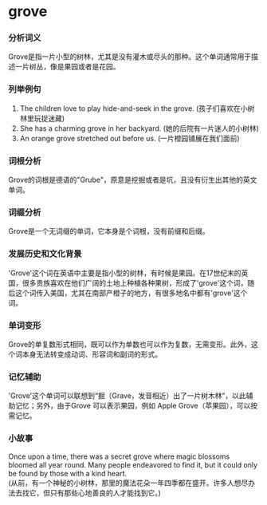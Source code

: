 # grove

### 分析词义

  

Grove是指一片小型的树林，尤其是没有灌木或尽头的那种。这个单词通常用于描述一片树丛，像是果园或者是花园。

  

### 列举例句

  

1.  The children love to play hide-and-seek in the grove. (孩子们喜欢在小树林里玩捉迷藏)
2.  She has a charming grove in her backyard. (她的后院有一片迷人的小树林)
3.  An orange grove stretched out before us. (一片橙园铺展在我们面前)

  

### 词根分析

  

Grove的词根是德语的"Grube"，原意是挖掘或者是坑，且没有衍生出其他的英文单词。

  

### 词缀分析

  

Grove是一个无词缀的单词，它本身是个词根，没有前缀和后缀。

  

### 发展历史和文化背景

  

'Grove'这个词在英语中主要是指小型的树林，有时候是果园。在17世纪末的英国，很多贵族喜欢在他们广阔的土地上种植各种果树，形成了'grove'这个词，随后这个词传入美国，尤其在南部产橙子的地方，有很多地名中都有'grove'这个词。

  

### 单词变形

  

Grove的单复数形式相同，既可以作为单数也可以作为复数，无需变形。此外，这个词本身无法转变成动词、形容词和副词的形式。

  

### 记忆辅助

  

'Grove'这个单词可以联想到“掘（Grave，发音相近）出了一片树木林”，以此辅助记忆；另外，由于Grove 可以表示果园，例如 Apple Grove（苹果园），可以按需记忆。

  

### 小故事

  

Once upon a time, there was a secret grove where magic blossoms bloomed all year round. Many people endeavored to find it, but it could only be found by those with a kind heart.  
(从前，有一个神秘的小树林，那里的魔法花朵一年四季都在盛开。许多人想尽办法去找它，但只有那些心地善良的人才能找到它。)
